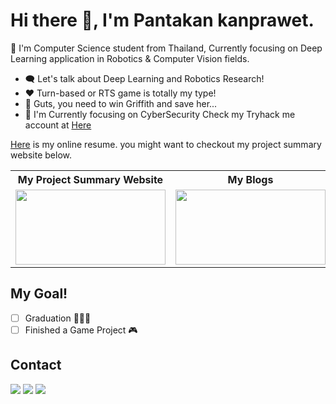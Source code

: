 # Hi there :wave:, I'm Pantakan kanprawet.

:whale: I'm Computer Science student from Thailand, Currently focusing on Deep Learning application in Robotics & Computer Vision fields.

- :left_speech_bubble: Let's talk about Deep Learning and Robotics Research!
- :heart: Turn-based or RTS game is totally my type!
- :bow: Guts, you need to win Griffith and save her...
- :seedling: I'm Currently focusing on CyberSecurity Check my Tryhack me account at [Here](https://tryhackme.com/p/touutae)

[Here](https://touutae-lab.github.io/Touutae-lab/) is my online resume.
you might want to checkout my project summary website below.
<br/>

<table>
    <tr>
        <th>My Project Summary Website</th>
        <th>My Blogs</th>
    </tr>
    <tr>
        <td>
            <a href="https://touutae-lab.github.io/Touutae-Portfolio/"><img src="https://www.vectorlogo.zone/logos/github/github-ar21.svg" width="240" height="120"/></a>
        </td>
        <td>
            <a href=https://medium.com/@touutae><img src="https://www.vectorlogo.zone/logos/medium/medium-ar21.svg" width="240" height="120"></a>
        </td>
    </tr>
</table>

## My Goal!
- [ ] Graduation :tada::tada::tada:
- [ ] Finished a Game Project :video_game:

## Contact
<a href="https://twitter.com/iamtouutae/" target="_blank"><img src="https://www.vectorlogo.zone/logos/twitter/twitter-ar21.svg"/></a>
<a href="https://www.linkedin.com/in/pantakan-kanprawet-66239720b/"  target="_blank"><img src="https://www.vectorlogo.zone/logos/linkedin/linkedin-ar21.svg"/></a>
<a href="mailto:pantakan.totae@gmail.com" target="_blank"><img src="https://www.vectorlogo.zone/logos/gmail/gmail-ar21.svg"/></a>
